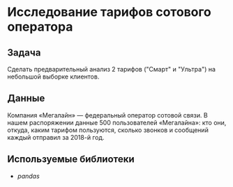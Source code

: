 # Исследование тарифов сотового оператора

## Задача
Сделать предварительный анализ 2 тарифов ("Смарт" и "Ультра") на небольшой выборке клиентов.

## Данные
Компания «Мегалайн» — федеральный оператор сотовой связи. В нашем распоряжении данные 500 пользователей «Мегалайна»: кто они, откуда, каким тарифом пользуются, сколько звонков и сообщений каждый отправил за 2018-й год. 

## Используемые библиотеки

- *pandas*